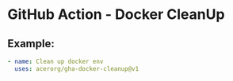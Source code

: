 # GitHub Action - Docker CleanUp

## Example:

```yml
- name: Clean up docker env
  uses: acerorg/gha-docker-cleanup@v1
```
